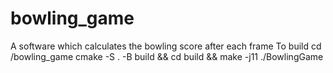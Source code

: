 # bowling_game
A software which calculates the bowling score after each frame
To build
cd <path>/bowling_game
cmake -S . -B build && cd build && make -j11
./BowlingGame
